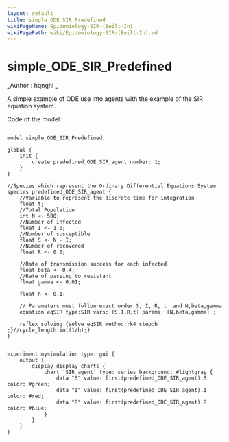```yaml
---
layout: default
title: simple_ODE_SIR_Predefined
wikiPageName: Epidemiology-SIR-(Built-In)
wikiPagePath: wiki/Epidemiology-SIR-(Built-In).md
---
```

[//]: # (keyword|statement_equation)
[//]: # (keyword|statement_solve)
[//]: # (keyword|constant_#lightgray)
[//]: # (keyword|concept_math)
[//]: # (keyword|concept_equation)
# simple_ODE_SIR_Predefined


_Author : hqnghi _

A simple example of ODE use into agents with the example of the SIR equation system.


Code of the model : 

```
 
model simple_ODE_SIR_Predefined

global {
	init {
		create predefined_ODE_SIR_agent number: 1;
	}
}

//Species which represent the Ordinary Differential Equations System 
species predefined_ODE_SIR_agent {
	//Variable to represent the discrete time for integration
	float t;
 	//Total Population 
   	int N <- 500;
   	//Number of infected
	float I <- 1.0; 
	//Number of susceptible
	float S <- N - I; 
	//Number of recovered
	float R <- 0.0; 

	//Rate of transmission success for each infected
  	float beta <- 0.4;
  	//Rate of passing to resistant
   	float gamma <- 0.01; 
   		
   	float h <- 0.1;

	// Parameters must follow exact order S, I, R, t  and N,beta,gamma		
	equation eqSIR type:SIR vars: [S,I,R,t] params: [N,beta,gamma] ;

	reflex solving {solve eqSIR method:rk4 step:h ;}//cycle_length:int(1/h);}
}


experiment mysimulation type: gui {
	output {	
		display display_charts {
			chart 'SIR_agent' type: series background: #lightgray {
				data "S" value: first(predefined_ODE_SIR_agent).S color: #green;
				data "I" value: first(predefined_ODE_SIR_agent).I color: #red;
				data "R" value: first(predefined_ODE_SIR_agent).R color: #blue;
			}
		}
	}
}
```
